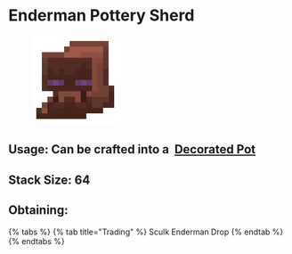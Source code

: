 # Enderman Pottery Sherd

<figure><img src="https://github.com/ItsMePok/PFE/blob/wikiAssets/wikiMain/enderman_pottery_sherd.png?raw=true" alt=""><figcaption></figcaption></figure>



## Usage: Can be crafted into a <img src="https://minecraft.wiki/images/thumb/Decorated_Pot_(N)_JE2_BE2.png/150px-Decorated_Pot_(N)_JE2_BE2.png?1209f" alt="" data-size="line"> [Decorated Pot](https://minecraft.wiki/w/Decorated\_Pot)

## <img src="https://minecraft.wiki/images/Light_Gray_Bundle_JE1_BE1.png?b552e" alt="" data-size="line">Stack Size: 64

## Obtaining:

{% tabs %}
{% tab title="Trading" %}
Sculk Enderman Drop
{% endtab %}
{% endtabs %}

